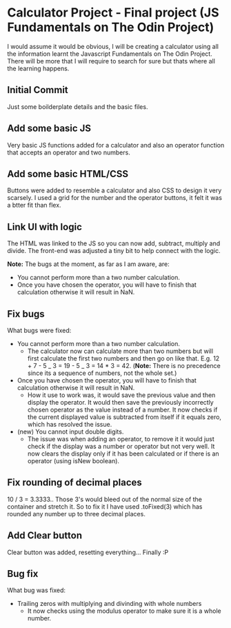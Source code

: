 # Calculator Project - Final project (JS Fundamentals on The Odin Project)

I would assume it would be obvious, I will be creating a calculator using all the information learnt the Javascript Fundamentals on The Odin Project. There will be more that I will require to search for sure but thats where all the learning happens.

## Initial Commit

Just some boilderplate details and the basic files.

## Add some basic JS

Very basic JS functions added for a calculator and also an operator function that accepts an operator and two numbers.

## Add some basic HTML/CSS

Buttons were added to resemble a calculator and also CSS to design it very scarsely. I used a grid for the number and the operator buttons, it felt it was a btter fit than flex.

## Link UI with logic

The HTML was linked to the JS so you can now add, subtract, multiply and divide. The front-end was adjusted a tiny bit to help connect with the logic.

**Note:** The bugs at the moment, as far as I am aware, are:

- You cannot perform more than a two number calculation.
- Once you have chosen the operator, you will have to finish that calculation otherwise it will result in NaN.

## Fix bugs

What bugs were fixed:

- You cannot perform more than a two number calculation.
  - The calculator now can calculate more than two numbers but will first calculate the first two numbers and then go on like that. E.g. 12 + 7 - 5 _ 3 = 19 - 5 _ 3 = 14 \* 3 = 42. (**Note:** There is no precedence since its a sequence of numbers, not the whole set.)
- Once you have chosen the operator, you will have to finish that calculation otherwise it will result in NaN.
  - How it use to work was, it would save the previous value and then display the operator. It would then save the previously incorrectly chosen operator as the value instead of a number. It now checks if the current displayed value is subtracted from itself if it equals zero, which has resolved the issue.
- (new) You cannot input double digits.
  - The issue was when adding an operator, to remove it it would just check if the display was a number or operator but not very well. It now clears the display only if it has been calculated or if there is an operator (using isNew boolean).

## Fix rounding of decimal places

10 / 3 = 3.3333.. Those 3's would bleed out of the normal size of the container and stretch it. So to fix it I have used .toFixed(3) which has rounded any number up to three decimal places.

## Add Clear button

Clear button was added, resetting everything... Finally :P

## Bug fix

What bug was fixed:

- Trailing zeros with multiplying and divinding with whole numbers
  - It now checks using the modulus operator to make sure it is a whole number.
